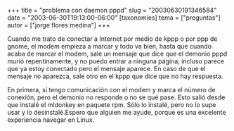 +++
title = "problema con daemon pppd"
slug = "20030630191346584"
date = "2003-06-30T19:13:00-06:00"
[taxonomies]
tema = ["preguntas"]
autor = ["jorge flores medina"]
+++

Cuando me trato de conectar a Internet por medio de kppp o por ppp de
gnome, el modem empieza a marcar y todo va bien, hasta que cuando acaba
de marcar el modem, sale un mensaje que dice que el demonio pppd murió
repentinamente, y no puedo entrar a ninguna página; incluso parece que
ya estoy conectado pero el mensaje aparece. En caso de que el mensaje no
aparezca, sale otro en el kppp que dice que no hay respuesta.

<!-- more -->
En primera, sí tengo comunicación con el modem y marca el número de
conexión, pero el demonio no responde o no se qué pase. Esto salió desde
que instalé el mldonkey en paquete rpm. Sólo lo instalé, pero no lo supe
usar y lo desinstalé.Espero que alguien me ayude, porque es una
excelente experiencia navegar en Linux.

